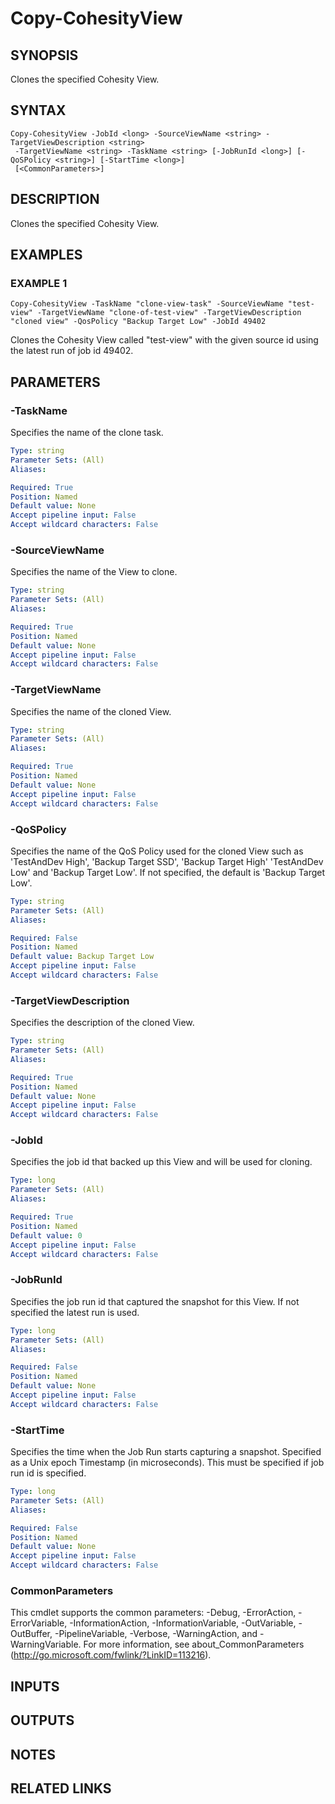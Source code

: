 # Copy-CohesityView

## SYNOPSIS
Clones the specified Cohesity View.

## SYNTAX

```
Copy-CohesityView -JobId <long> -SourceViewName <string> -TargetViewDescription <string>
 -TargetViewName <string> -TaskName <string> [-JobRunId <long>] [-QoSPolicy <string>] [-StartTime <long>]
 [<CommonParameters>]
```

## DESCRIPTION
Clones the specified Cohesity View.

## EXAMPLES

### EXAMPLE 1
```
Copy-CohesityView -TaskName "clone-view-task" -SourceViewName "test-view" -TargetViewName "clone-of-test-view" -TargetViewDescription "cloned view" -QosPolicy "Backup Target Low" -JobId 49402
```

Clones the Cohesity View called "test-view" with the given source id using the latest run of job id 49402.

## PARAMETERS

### -TaskName
Specifies the name of the clone task.

```yaml
Type: string
Parameter Sets: (All)
Aliases:

Required: True
Position: Named
Default value: None
Accept pipeline input: False
Accept wildcard characters: False
```

### -SourceViewName
Specifies the name of the View to clone.

```yaml
Type: string
Parameter Sets: (All)
Aliases:

Required: True
Position: Named
Default value: None
Accept pipeline input: False
Accept wildcard characters: False
```

### -TargetViewName
Specifies the name of the cloned View.

```yaml
Type: string
Parameter Sets: (All)
Aliases:

Required: True
Position: Named
Default value: None
Accept pipeline input: False
Accept wildcard characters: False
```

### -QoSPolicy
Specifies the name of the QoS Policy used for the cloned View such as 'TestAndDev High', 'Backup Target SSD', 'Backup Target High' 'TestAndDev Low' and 'Backup Target Low'.
If not specified, the default is 'Backup Target Low'.

```yaml
Type: string
Parameter Sets: (All)
Aliases:

Required: False
Position: Named
Default value: Backup Target Low
Accept pipeline input: False
Accept wildcard characters: False
```

### -TargetViewDescription
Specifies the description of the cloned View.

```yaml
Type: string
Parameter Sets: (All)
Aliases:

Required: True
Position: Named
Default value: None
Accept pipeline input: False
Accept wildcard characters: False
```

### -JobId
Specifies the job id that backed up this View and will be used for cloning.

```yaml
Type: long
Parameter Sets: (All)
Aliases:

Required: True
Position: Named
Default value: 0
Accept pipeline input: False
Accept wildcard characters: False
```

### -JobRunId
Specifies the job run id that captured the snapshot for this View.
If not specified the latest run is used.

```yaml
Type: long
Parameter Sets: (All)
Aliases:

Required: False
Position: Named
Default value: None
Accept pipeline input: False
Accept wildcard characters: False
```

### -StartTime
Specifies the time when the Job Run starts capturing a snapshot.
Specified as a Unix epoch Timestamp (in microseconds).
This must be specified if job run id is specified.

```yaml
Type: long
Parameter Sets: (All)
Aliases:

Required: False
Position: Named
Default value: None
Accept pipeline input: False
Accept wildcard characters: False
```

### CommonParameters
This cmdlet supports the common parameters: -Debug, -ErrorAction, -ErrorVariable, -InformationAction, -InformationVariable, -OutVariable, -OutBuffer, -PipelineVariable, -Verbose, -WarningAction, and -WarningVariable.
For more information, see about_CommonParameters (http://go.microsoft.com/fwlink/?LinkID=113216).

## INPUTS

## OUTPUTS

## NOTES

## RELATED LINKS
